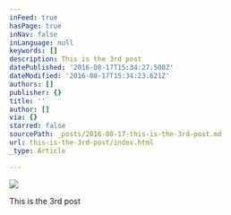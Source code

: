 ```yaml
---
inFeed: true
hasPage: true
inNav: false
inLanguage: null
keywords: []
description: This is the 3rd post
datePublished: '2016-08-17T15:34:27.508Z'
dateModified: '2016-08-17T15:34:23.621Z'
authors: []
publisher: {}
title: ''
author: []
via: {}
starred: false
sourcePath: _posts/2016-08-17-this-is-the-3rd-post.md
url: this-is-the-3rd-post/index.html
_type: Article

---
```

![](https://the-grid-user-content.s3-us-west-2.amazonaws.com/c87f1623-559c-4e8e-9223-279dc4657f74.jpg)

This is the 3rd post